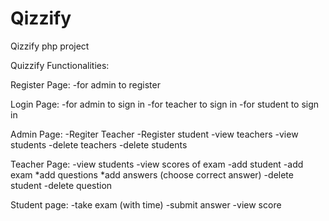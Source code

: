 # Qizzify
Qizzify php project


Quizzify Functionalities:


Register Page:
	-for admin to register
	
Login Page:
	-for admin to sign in
	-for teacher to sign in
	-for student to sign in

Admin Page:
	-Regiter Teacher
	-Register student
	-view teachers
	-view students
	-delete teachers
	-delete students
	
Teacher Page:
	-view students
	-view scores of exam
	-add student
	-add exam
		*add questions
			*add answers (choose correct answer)
	-delete student
	-delete question
	
Student page:
	-take exam (with time)
	-submit answer
	-view score
	